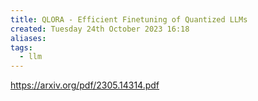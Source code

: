 ```yaml
---
title: QLORA - Efficient Finetuning of Quantized LLMs
created: Tuesday 24th October 2023 16:18
aliases: 
tags:
  - llm
---
```

https://arxiv.org/pdf/2305.14314.pdf